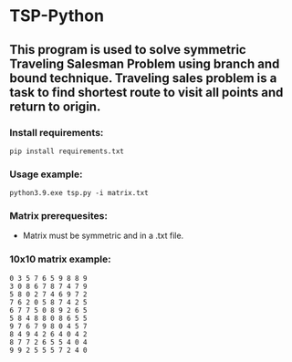 # TSP-Python

## This program is used to solve symmetric Traveling Salesman Problem using branch and bound technique. Traveling sales problem is a task to find shortest route to visit all points and return to origin.

### Install requirements:

``pip install requirements.txt``

### Usage example:

``python3.9.exe tsp.py -i matrix.txt``

### Matrix prerequesites: 

- Matrix must be symmetric and in a .txt file.
### 10x10 matrix example:
``0 3 5 7 6 5 9 8 8 9``\
``3 0 8 6 7 8 7 4 7 9``\
``5 8 0 2 7 4 6 9 7 2``\
``7 6 2 0 5 8 7 4 2 5``\
``6 7 7 5 0 8 9 2 6 5``\
``5 8 4 8 8 0 8 6 5 5``\
``9 7 6 7 9 8 0 4 5 7``\
``8 4 9 4 2 6 4 0 4 2``\
``8 7 7 2 6 5 5 4 0 4``\
``9 9 2 5 5 5 7 2 4 0``



